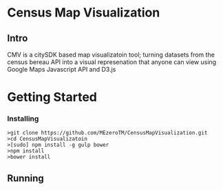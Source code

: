 # Census Map Visualization
## Intro
CMV is a citySDK based map visualizatoin tool; turning datasets from the census bereau API into a visual represenation that anyone can view using Google Maps Javascript API and D3.js
# Getting Started
### Installing
    >git clone https://github.com/MEzeroTM/CensusMapVisualization.git
    >cd CensusMapVisualizatoin
    >[sudo] npm install -g gulp bower 
    >npm install 
    >bower install

## Running 
    
